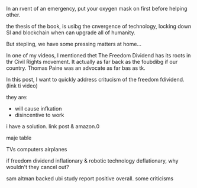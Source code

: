 In an rvent of an emergency, put your oxygen mask on first before helping other.

the thesis of the book, is usibg the cnvergence of technology, locking down SI and blockchain when can upgrade all of humanity.

But stepling, we have some pressing matters at home...



In one of my videos, I mentioned thet The Freedom Dividend has its roots in thr Civil Rights movement. It actually as far back as the foubdibg if our country. Thomas Paine was an advocate as far bas as tk.

In this post, I want to quickly address critucism of the freedom fdividend. (link ti video)

they are:
- will cause infkation
- disincentive to work

i have a solution. link post & amazon.0


maje table

TVs
computers
airplanes


if freedom dividend inflationary & robotic technology deflationary, why wouldn't they cancel out?

sam altman backed ubi study
report positive overall. some criticisms
